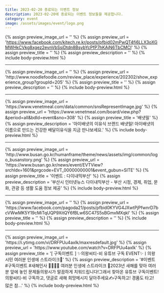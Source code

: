 ```yaml
---
title: 2023-02-20 종료되는 이벤트 정보
description: 2023-02-20에 종료되는 이벤트 정보들을 제공합니다.
category: event
image: /assets/images/event/logo.png
---
```

{% assign preview_image_url = '' %}
{% assign preview_url = 'https://www.facebook.com/kitech.re.kr/posts/pfbid02mPwQT4fi6LLX3oXGMWHkCVkg8xgez2eynVbSsiDtdn8BsybYcPfP7hKAjN6TbCMCl' %}
{% assign preview_title = '' %}
{% assign preview_description = '' %}
{% include body-preview.html %}
<hr>{% assign preview_image_url = '' %}
{% assign preview_url = 'http://www.noodlefoodle.com/review_place/experience/202302/show_experience_group?groupId=205' %}
{% assign preview_title = '' %}
{% assign preview_description = '' %}
{% include body-preview.html %}
<hr>{% assign preview_image_url = 'https://www.venetmeal.com/data/common/snsRepresentImage.jpg' %}
{% assign preview_url = 'https://www.venetmeal.com/board/view.php?&period=all&bdId=event&sno=308' %}
{% assign preview_title = '배냇밀' %}
{% assign preview_description = '아이배냇의 이유식 브랜드 배냇밀! 아이배냇의 이름으로 만드는 건강한 배달이유식을 지금 만나보세요.' %}
{% include body-preview.html %}
<hr>{% assign preview_image_url = 'http://www.busan.go.kr/humanframe/theme/news/assets/img/common/logo_busanstory.png' %}
{% assign preview_url = 'https://www.busan.go.kr/news/event/EVTView?srchIdx=1601&prgcode=EVT_00000000001&event_gubun=SITE' %}
{% assign preview_title = '이벤트 : 다이내믹부산' %}
{% assign preview_description = '부산시 인터넷뉴스 다이내믹부산 - 부산 시정, 경제, 취업, 문화, 관광 등 생활 도움 정보 제공' %}
{% include body-preview.html %}
<hr>{% assign preview_image_url = '' %}
{% assign preview_url = 'https://www.facebook.com/pagoda21/posts/pfbid0KYVG4JXwtPjPfwnrD7bcVWwMK5Y19cMiTqUQP9XitQY6fBLw6SC47S5sBGmxMXqkl' %}
{% assign preview_title = '' %}
{% assign preview_description = '' %}
{% include body-preview.html %}
<hr>{% assign preview_image_url = 'https://i.ytimg.com/vi/DRFPUu4axlk/maxresdefault.jpg' %}
{% assign preview_url = 'https://www.youtube.com/watch?v=DRFPUu4axlk' %}
{% assign preview_title = '[ 구독이벤트 ] ✨의왕씨티-비 유튜브 구독 EVENT✨ㅣ의왕시민 여러분 인생에 스트라이크🎳' %}
{% assign preview_description = '#이벤트 #구독이벤트 #새해인사 👨‍👨‍👧‍👦 여러분 인생에 스트라이크 🎳2023년 새해를 맞아 여러분 앞에 놓인 문제들의왕시가 말끔하게 치워드립니다!그래서 찾아온 유튜브 구독이벤트!의왕씨티-비 구독하고, 댓글로 새해 희망메시지 달아주세요✍구독하고! 경품도 타고! 많은 참...' %}
{% include body-preview.html %}